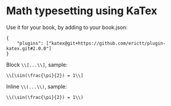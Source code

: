 Math typesetting using KaTex
==============

Use it for your book, by adding to your book.json:

```
{
    "plugins": ["katex@git+https://github.com/erictt/plugin-katex.git#2.0.0"]
}
```

Block `\\[...\\]`, sample:

```
\\[\sin(\frac{\pi}{2}) = 1\\]
```

Inline `\\(...\\)`, sample:

```
\\(\sin(\frac{\pi}{2}) = 1\\)
```
